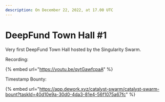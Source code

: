 ```yaml
---
description: On December 22, 2022, at 17.00 UTC
---
```


# DeepFund Town Hall #1

Very first DeepFund Town Hall hosted by the Singularity Swarm.



Recording:

{% embed url="https://youtu.be/qytGawfcpaA" %}

Timestamp Bounty:

{% embed url="https://app.dework.xyz/catalyst-swarm/catalyst-swarm-bount?taskId=40d10e9a-30d0-4da3-81e4-56f1075a67fc" %}
